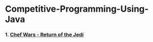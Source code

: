 # Competitive-Programming-Using-Java

### 1. [Chef Wars - Return of the Jedi](https://github.com/singhgaurav24/Competitive-Programming-Using-Java/blob/master/CodeChef/Chef_Wars.java)
